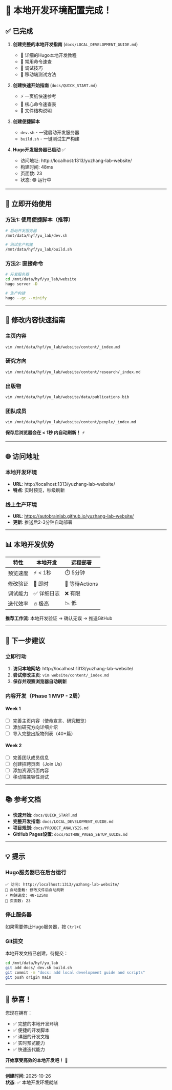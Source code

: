 # 🎉 本地开发环境配置完成！

## ✅ 已完成

1. **创建完整的本地开发指南** (`docs/LOCAL_DEVELOPMENT_GUIDE.md`)
   - 📖 详细的Hugo本地开发教程
   - 🔧 常用命令速查
   - 🐛 调试技巧
   - 📱 移动端测试方法

2. **创建快速开始指南** (`docs/QUICK_START.md`)
   - ⚡ 一页纸快速参考
   - 🎯 核心命令速查表
   - 📂 文件结构说明

3. **创建便捷脚本**
   - `dev.sh` - 一键启动开发服务器
   - `build.sh` - 一键测试生产构建

4. **Hugo开发服务器已启动** ✅
   - 访问地址: http://localhost:1313/yuzhang-lab-website/
   - 构建时间: 48ms
   - 页面数: 23
   - 状态: 🟢 运行中

---

## 🚀 立即开始使用

### 方法1: 使用便捷脚本（推荐）

```bash
# 启动开发服务器
/mnt/data/hyf/yu_lab/dev.sh

# 测试生产构建
/mnt/data/hyf/yu_lab/build.sh
```

### 方法2: 直接命令

```bash
# 开发服务器
cd /mnt/data/hyf/yu_lab/website
hugo server -D

# 生产构建
hugo --gc --minify
```

---

## 📝 修改内容快速指南

### 主页内容
```bash
vim /mnt/data/hyf/yu_lab/website/content/_index.md
```

### 研究方向
```bash
vim /mnt/data/hyf/yu_lab/website/content/research/_index.md
```

### 出版物
```bash
vim /mnt/data/hyf/yu_lab/website/data/publications.bib
```

### 团队成员
```bash
vim /mnt/data/hyf/yu_lab/website/content/people/_index.md
```

**保存后浏览器会在 < 1秒 内自动刷新！** ⚡

---

## 🌐 访问地址

### 本地开发环境
- **URL**: http://localhost:1313/yuzhang-lab-website/
- **特点**: 实时预览，秒级刷新

### 线上生产环境
- **URL**: https://autobrainlab.github.io/yuzhang-lab-website/
- **更新**: 推送后2-3分钟自动部署

---

## 📊 本地开发优势

| 特性 | 本地开发 | 远程部署 |
|------|---------|---------|
| 预览速度 | ⚡ < 1秒 | ⏱️ 5分钟 |
| 修改验证 | 🚀 即时 | 🐌 等待Actions |
| 调试能力 | ✅ 详细日志 | ❌ 有限 |
| 迭代效率 | 🔥 极高 | 📉 低 |

**推荐工作流**: 本地开发验证 → 确认无误 → 推送GitHub

---

## 🎯 下一步建议

### 立即行动
1. **访问本地网站**: http://localhost:1313/yuzhang-lab-website/
2. **尝试修改主页**: `vim website/content/_index.md`
3. **保存并观察浏览器自动刷新**

### 内容开发（Phase 1 MVP - 2周）

#### Week 1
- [ ] 完善主页内容（使命宣言、研究概览）
- [ ] 添加研究方向详细介绍
- [ ] 导入完整出版物列表（40+篇）

#### Week 2
- [ ] 完善团队成员信息
- [ ] 创建招聘页面（Join Us）
- [ ] 添加资源页面内容
- [ ] 移动端兼容性测试

---

## 📚 参考文档

- **快速开始**: `docs/QUICK_START.md`
- **完整开发指南**: `docs/LOCAL_DEVELOPMENT_GUIDE.md`
- **项目规划**: `docs/PROJECT_ANALYSIS.md`
- **GitHub Pages设置**: `docs/GITHUB_PAGES_SETUP_GUIDE.md`

---

## 💡 提示

### Hugo服务器已在后台运行
```
✅ 访问: http://localhost:1313/yuzhang-lab-website/
🔄 自动重载: 修改文件后自动刷新
⚡ 构建速度: 48-125ms
📄 页面数: 23
```

### 停止服务器
如果需要停止Hugo服务器，按 `Ctrl+C`

### Git提交
本地开发文档已创建，待提交：
```bash
cd /mnt/data/hyf/yu_lab
git add docs/ dev.sh build.sh
git commit -m "docs: add local development guide and scripts"
git push origin main
```

---

## 🎊 恭喜！

您现在拥有：
- ✅ 完整的本地开发环境
- ✅ 便捷的开发脚本
- ✅ 详细的开发文档
- ✅ 实时预览能力
- ✅ 快速迭代能力

**开始享受高效的本地开发吧！** 🚀

---

**创建时间**: 2025-10-26  
**状态**: ✅ 本地开发环境就绪
